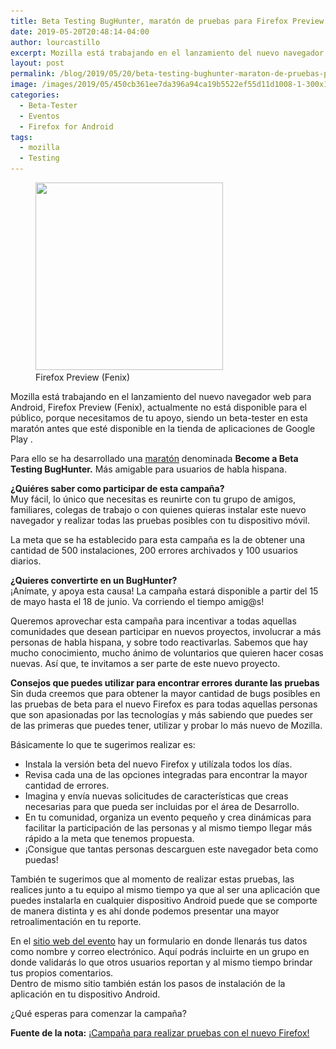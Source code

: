 ```yaml
---
title: Beta Testing BugHunter, maratón de pruebas para Firefox Preview (Fenix)
date: 2019-05-20T20:48:14-04:00
author: lourcastillo
excerpt: Mozilla está trabajando en el lanzamiento del nuevo navegador web para Android, Firefox Preview (Fenix), actualmente no está disponible para el público. Requerimos de tu ayuda, siendo un beta-tester.
layout: post
permalink: /blog/2019/05/20/beta-testing-bughunter-maraton-de-pruebas-para-firefox-preview-fenix/
image: /images/2019/05/450cb361ee7da396a94ca19b5522ef55d11d1008-1-300x165.jpeg
categories:
  - Beta-Tester
  - Eventos
  - Firefox for Android
tags:
  - mozilla
  - Testing
---
```

<div class="wp-block-image">
  <figure class="alignleft is-resized"><img src="/images/2019/05/ff-preview-600x600.png" alt="" class="wp-image-1290" width="300" height="300" srcset="/images/2019/05/ff-preview-600x600.png 600w, /images/2019/05/ff-preview-150x150.png 150w, /images/2019/05/ff-preview-300x300.png 300w, /images/2019/05/ff-preview-768x768.png 768w, /images/2019/05/ff-preview-1000x1000.png 1000w, /images/2019/05/ff-preview.png 1024w" sizes="(max-width: 300px) 100vw, 300px" /><figcaption>Firefox Preview (Fenix)</figcaption></figure>
</div>

Mozilla está trabajando en el lanzamiento del nuevo navegador web para Android, Firefox Preview (Fenix), actualmente no está disponible para el público, porque necesitamos de tu apoyo, siendo un beta-tester en esta maratón antes que esté disponible en la tienda de aplicaciones de Google Play .

Para ello se ha desarrollado una [maratón](https://events.mozilla.org/becomeabetatestingbughunter) denominada **Become a Beta Testing BugHunter.** Más amigable para usuarios de habla hispana.

**¿Quiéres saber como participar de esta campaña?**  
Muy fácil, lo único que necesitas es reunirte con tu grupo de amigos, familiares, colegas de trabajo o con quienes quieras instalar este nuevo navegador y realizar todas las pruebas posibles con tu dispositivo móvil.

La meta que se ha establecido para esta campaña es la de obtener una cantidad de 500 instalaciones, 200 errores archivados y 100 usuarios diarios.

**¿Quieres convertirte en un BugHunter?**  
¡Anímate, y apoya esta causa! La campaña estará disponible a partir del 15 de mayo hasta el 18 de junio. Va corriendo el tiempo amig@s!

Queremos aprovechar esta campaña para incentivar a todas aquellas comunidades que desean participar en nuevos proyectos, involucrar a más personas de habla hispana, y sobre todo reactivarlas. Sabemos que hay mucho conocimiento, mucho ánimo de voluntarios que quieren hacer cosas nuevas. Así que, te invitamos a ser parte de este nuevo proyecto.

**Consejos que puedes utilizar para encontrar errores durante las pruebas**  
Sin duda creemos que para obtener la mayor cantidad de bugs posibles en las pruebas de beta para el nuevo Firefox es para todas aquellas personas que son apasionadas por las tecnologías y más sabiendo que puedes ser de las primeras que puedes tener, utilizar y probar lo más nuevo de Mozilla.

Básicamente lo que te sugerimos realizar es:

  * Instala la versión beta del nuevo Firefox y utilízala todos los días.
  * Revisa cada una de las opciones integradas para encontrar la mayor cantidad de errores.
  * Imagina y envía nuevas solicitudes de características que creas necesarias para que pueda ser incluidas por el área de Desarrollo.
  * En tu comunidad, organiza un evento pequeño y crea dinámicas para facilitar la participación de las personas y al mismo tiempo llegar más rápido a la meta que tenemos propuesta.
  * ¡Consigue que tantas personas descarguen este navegador beta como puedas!

También te sugerimos que al momento de realizar estas pruebas, las realices junto a tu equipo al mismo tiempo ya que al ser una aplicación que puedes instalarla en cualquier dispositivo Android puede que se comporte de manera distinta y es ahí donde podemos presentar una mayor retroalimentación en tu reporte.

En el [sitio web del evento](https://events.mozilla.org/becomeabetatestingbughunter) hay un formulario en donde llenarás tus datos como nombre y correo electrónico. Aquí podrás incluirte en un grupo en donde validarás lo que otros usuarios reportan y al mismo tiempo brindar tus propios comentarios.  
Dentro de mismo sitio también están los pasos de instalación de la aplicación en tu dispositivo Android.

¿Qué esperas para comenzar la campaña?

**Fuente de la nota:** [¡Campaña para realizar pruebas con el nuevo Firefox!](https://foro.mozilla-hispano.org/t/campana-para-realizar-pruebas-con-el-nuevo-firefox/24405)